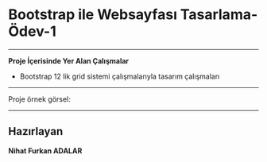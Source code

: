 # Bootstrap ile Websayfası Tasarlama-Ödev-1 

---

**Proje İçerisinde Yer Alan Çalışmalar**
* Bootstrap 12 lik grid sistemi çalışmalarıyla tasarım çalışmaları

---
Proje örnek görsel:



---

## Hazırlayan
**Nihat Furkan ADALAR**